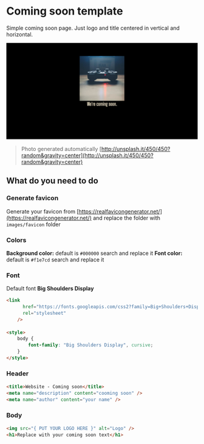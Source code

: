 # Coming soon template

Simple coming soon page. Just logo and title centered in vertical and horizontal.

!['./screenshot.png'](screenshot.png)
> Photo generated automatically [http://unsplash.it/450/450?random&gravity=center](http://unsplash.it/450/450?random&gravity=center)

## What do you need to do

### Generate favicon

Generate your favicon from [https://realfavicongenerator.net/](https://realfavicongenerator.net/) and replace the folder with `images/favicon` folder

### Colors

**Background color:** default is `#000000` search and replace it
**Font color:** default is `#f1e7cd` search and replace it

### Font

Default font **Big Shoulders Display**

```html
<link
      href="https://fonts.googleapis.com/css2?family=Big+Shoulders+Display:wght@300;400;500;600&display=swap"
      rel="stylesheet"
    />

<style>
    body {
        font-family: "Big Shoulders Display", cursive;
    }
</style>
```

### Header

```html
<title>Website - Coming soon</title>
<meta name="description" content="cooming soon" />
<meta name="author" content="your name" />
```

### Body

```html
<img src="{ PUT YOUR LOGO HERE }" alt="Logo" />
<h1>Replace with your coming soon text</h1>
```
